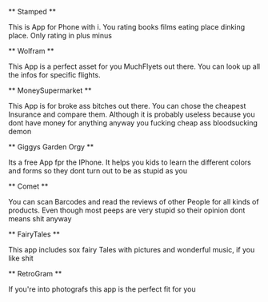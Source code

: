 ** Stamped **

This is App for Phone with i. You rating books films eating place dinking place. Only rating in plus minus

** Wolfram **

This App is a perfect asset for you MuchFlyets out there. You can look up all the infos for specific flights.

** MoneySupermarket **

This App is for broke ass bitches out there. You can chose the cheapest Insurance and compare them. Although it is probably useless because you dont have money for anything anyway you fucking cheap ass bloodsucking demon

** Giggys Garden Orgy **

Its a free App fpr the IPhone. It helps you kids to learn the different colors and forms so they dont turn out to be as stupid as you

** Comet **

You can scan Barcodes and read the reviews of other People for all kinds of products. Even though most peeps are very stupid so their opinion dont means shit anyway

** FairyTales **

This app includes sox fairy Tales with pictures and wonderful music, if you like shit

** RetroGram **

If you're into photografs this app is the perfect fit for you
